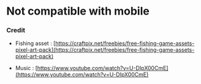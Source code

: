 # Not compatible with mobile

### Credit

- Fishing asset :  [https://craftpix.net/freebies/free-fishing-game-assets-pixel-art-pack](https://craftpix.net/freebies/free-fishing-game-assets-pixel-art-pack)

- Music : [https://www.youtube.com/watch?v=U-DIpX00CmE](https://www.youtube.com/watch?v=U-DIpX00CmE)
